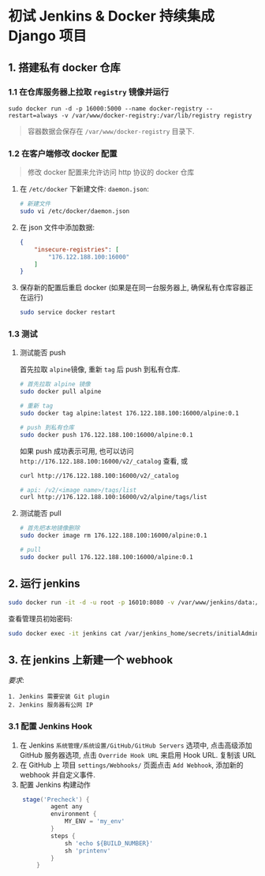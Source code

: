 # 初试 Jenkins & Docker 持续集成 Django 项目

## 1. 搭建私有 docker 仓库

### 1.1 在仓库服务器上拉取 `registry` 镜像并运行

```
sudo docker run -d -p 16000:5000 --name docker-registry --restart=always -v /var/www/docker-registry:/var/lib/registry registry
```

> 容器数据会保存在 `/var/www/docker-registry` 目录下.
> 

### 1.2 在客户端修改 docker 配置

> 修改 docker 配置来允许访问 http 协议的 docker 仓库
> 

1. 在 `/etc/docker` 下新建文件: `daemon.json`:

    ```sh
    # 新建文件
    sudo vi /etc/docker/daemon.json
    ```
    
2. 在 json 文件中添加数据:

    ```json
    {
        "insecure-registries": [
            "176.122.188.100:16000"
        ]
    }
    ```

3. 保存新的配置后重启 docker (如果是在同一台服务器上, 确保私有仓库容器正在运行)

    ```sh
    sudo service docker restart
    ```

### 1.3 测试

1. 测试能否 push

    首先拉取 `alpine`镜像, 重新 `tag` 后 push 到私有仓库.

    ```sh
    # 首先拉取 alpine 镜像
    sudo docker pull alpine
    
    # 重新 tag
    sudo docker tag alpine:latest 176.122.188.100:16000/alpine:0.1
    
    # push 到私有仓库
    sudo docker push 176.122.188.100:16000/alpine:0.1
    
    ```
    
    如果 push 成功表示可用, 也可以访问 `http://176.122.188.100:16000/v2/_catalog` 查看, 或
    
    ```sh
    curl http://176.122.188.100:16000/v2/_catalog
    
    # api: /v2/<image name>/tags/list
    curl http://176.122.188.100:16000/v2/alpine/tags/list
    ```
    
2. 测试能否 pull

    ```sh
    # 首先把本地镜像删除
    sudo docker image rm 176.122.188.100:16000/alpine:0.1
    
    # pull
    sudo docker pull 176.122.188.100:16000/alpine:0.1
    ```
    
## 2. 运行 jenkins

```sh
sudo docker run -it -d -u root -p 16010:8080 -v /var/www/jenkins/data:/var/jenkins_home -v /var/run/docker.sock:/var/run/docker.sock -v "$HOME":/home --name jenkins  --restart=always jenkinsci/blueocean
```

查看管理员初始密码:

```sh
sudo docker exec -it jenkins cat /var/jenkins_home/secrets/initialAdminPassword
```

## 3. 在 jenkins 上新建一个 webhook

_要求_: 
    
    1. Jenkins 需要安装 Git plugin
    2. Jenkins 服务器有公网 IP

### 3.1 配置 Jenkins Hook

1. 在 Jenkins `系统管理/系统设置/GitHub/GitHub Servers` 选项中, 点击高级添加 GitHub 服务器选项, 点击 `Override Hook URL` 来启用 Hook URL. 复制该 URL
2. 在 GitHub 上 项目 `settings/Webhooks/` 页面点击 `Add Webhook`, 添加新的 webhook 并自定义事件.
3. 配置 Jenkins 构建动作








```groovy
    stage('Precheck') {
            agent any 
            environment {
                MY_ENV = 'my_env'
            }
            steps {
                sh 'echo ${BUILD_NUMBER}'
                sh 'printenv'
            }
        }
```



























